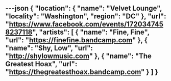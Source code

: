 ---json
{
  "location": {
    "name": "Velvet Lounge",
    "locality": "Washington",
    "region": "DC"
  },
  "url": "https://www.facebook.com/events/1720347458237118",
  "artists": [
    {
      "name": "Fine, Fine",
      "url": "https://finefine.bandcamp.com"
    },
    {
      "name": "Shy, Low",
      "url": "http://shylowmusic.com"
    },
    {
      "name": "The Greatest Hoax",
      "url": "https://thegreatesthoax.bandcamp.com"
    }
  ]
}
---
